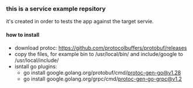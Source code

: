 ### this is a service example repsitory 
it's created in order to tests the app against the target servie.

#### how to install
- download protoc: https://github.com/protocolbuffers/protobuf/releases
- copy the files, for example bin to /usr/local/bin/ and include/google to /usr/local/include/
- isntall go plugins:
  - go install google.golang.org/protobuf/cmd/protoc-gen-go@v1.28
  - go install google.golang.org/grpc/cmd/protoc-gen-go-grpc@v1.2
